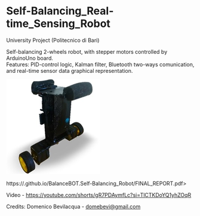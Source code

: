# Self-Balancing_Real-time_Sensing_Robot

University Project (Politecnico di Bari)  
  
Self-balancing 2-wheels robot, with stepper motors controlled by ArduinoUno board.  
Features: PID-control logic, Kalman filter,  Bluetooth two-ways comunication, and real-time sensor data graphical representation.

![alt text](https://github.com/domebevi/BalanceBOT.Self-Balancing_Robot/blob/main/image.jpg?raw=true)

https://<username>.github.io/BalanceBOT.Self-Balancing_Robot/FINAL_REPORT.pdf>

Video - https://youtube.com/shorts/gR7PDAymfLc?si=TlCTKDoYQ1yhZOqR  
  
Credits: Domenico Bevilacqua - domebevi@gmail.com

